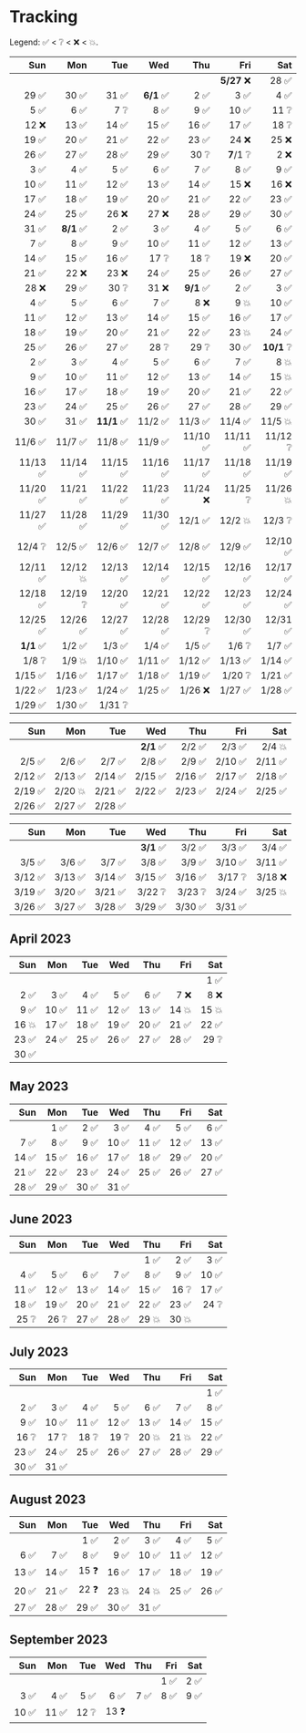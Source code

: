  # Tracking

Legend: :white_check_mark: &lt; :grey_question: &lt; :x: &lt; :boom:.

| Sun | Mon | Tue | Wed | Thu | Fri | Sat |
|-:|-:|-:|-:|-:|-:|-:|
| | | | | | **5/27** :x: | 28 :white_check_mark: |
| 29 :white_check_mark: | 30 :white_check_mark: | 31 :white_check_mark: | **6/1** :white_check_mark: | 2 :white_check_mark: | 3 :white_check_mark: | 4 :white_check_mark: |
| 5 :white_check_mark: | 6 :white_check_mark: | 7 :grey_question: | 8 :white_check_mark: | 9 :white_check_mark: | 10 :white_check_mark: | 11 :grey_question: |
| 12 :x: | 13 :white_check_mark: | 14 :white_check_mark: | 15 :white_check_mark: | 16 :white_check_mark: | 17 :white_check_mark: | 18 :grey_question: |
| 19 :white_check_mark: | 20 :white_check_mark: | 21 :white_check_mark: | 22 :white_check_mark: | 23 :white_check_mark: | 24 :x: | 25 :x: |
| 26 :white_check_mark: | 27 :white_check_mark: | 28 :white_check_mark: | 29 :white_check_mark: | 30 :grey_question: | **7**/1 :grey_question: | 2 :x: |
| 3 :white_check_mark: | 4 :white_check_mark: | 5 :white_check_mark: | 6 :white_check_mark: | 7 :white_check_mark: | 8 :white_check_mark: | 9 :white_check_mark: |
| 10 :white_check_mark: | 11 :white_check_mark: | 12 :white_check_mark: | 13 :white_check_mark: | 14 :white_check_mark: | 15 :x: | 16 :x: |
| 17 :white_check_mark: | 18 :white_check_mark: | 19 :white_check_mark: | 20 :white_check_mark: | 21 :white_check_mark: | 22 :white_check_mark: | 23 :white_check_mark: |
| 24 :white_check_mark: | 25 :white_check_mark: | 26 :x: | 27 :x: | 28 :white_check_mark: | 29 :white_check_mark: | 30 :white_check_mark: |
| 31 :white_check_mark: | **8/1** :white_check_mark: | 2 :white_check_mark: | 3 :white_check_mark: | 4 :white_check_mark: | 5 :white_check_mark: | 6 :white_check_mark: |
| 7 :white_check_mark: | 8 :white_check_mark: | 9 :white_check_mark: | 10 :white_check_mark: | 11 :white_check_mark: | 12 :white_check_mark: | 13 :white_check_mark: |
| 14 :white_check_mark: | 15 :white_check_mark: | 16 :white_check_mark: | 17 :grey_question: | 18 :grey_question: | 19 :x: | 20 :white_check_mark: |
| 21 :white_check_mark: | 22 :x: | 23 :x: | 24 :white_check_mark: | 25 :white_check_mark: | 26 :white_check_mark: | 27 :white_check_mark: |
| 28 :x: | 29 :white_check_mark: | 30 :grey_question: | 31 :x: | **9/1** :white_check_mark: | 2 :white_check_mark: | 3 :white_check_mark: |
| 4 :white_check_mark: | 5 :white_check_mark: | 6 :white_check_mark: | 7 :white_check_mark: | 8 :x: | 9 :boom: | 10 :white_check_mark: |
| 11 :white_check_mark: | 12 :white_check_mark: | 13 :white_check_mark: | 14 :white_check_mark: | 15 :white_check_mark: | 16 :white_check_mark: | 17 :white_check_mark: |
| 18 :white_check_mark: | 19 :white_check_mark: | 20 :white_check_mark: | 21 :white_check_mark: | 22 :white_check_mark: | 23 :boom: | 24 :white_check_mark: |
| 25 :white_check_mark: | 26 :white_check_mark: | 27 :white_check_mark: | 28 :grey_question: | 29 :grey_question: | 30 :white_check_mark: | **10/1** :grey_question: |
| 2 :white_check_mark: | 3 :white_check_mark: | 4 :white_check_mark: | 5 :white_check_mark: | 6 :white_check_mark: | 7 :white_check_mark: | 8 :boom: |
| 9 :white_check_mark: | 10 :white_check_mark: | 11 :white_check_mark: | 12 :white_check_mark: | 13 :white_check_mark: | 14 :white_check_mark: | 15 :boom: |
| 16 :white_check_mark: | 17 :white_check_mark: | 18 :white_check_mark: | 19 :white_check_mark: | 20 :white_check_mark: | 21 :white_check_mark: | 22 :white_check_mark: |
| 23 :white_check_mark: | 24 :white_check_mark: | 25 :white_check_mark: | 26 :white_check_mark: | 27 :white_check_mark: | 28 :white_check_mark: | 29 :white_check_mark: |
| 30 :white_check_mark: | 31 :white_check_mark: | **11/1** :white_check_mark: | 11/2 :white_check_mark: | 11/3 :white_check_mark: | 11/4 :white_check_mark: | 11/5 :boom: |
| 11/6 :white_check_mark: | 11/7 :white_check_mark: | 11/8 :white_check_mark: | 11/9 :white_check_mark: | 11/10 :white_check_mark: | 11/11 :white_check_mark: | 11/12 :grey_question: |
| 11/13 :white_check_mark: | 11/14 :white_check_mark: | 11/15 :white_check_mark: | 11/16 :white_check_mark: | 11/17 :white_check_mark: | 11/18 :white_check_mark: | 11/19 :white_check_mark: |
| 11/20 :white_check_mark: | 11/21 :white_check_mark: | 11/22 :white_check_mark: | 11/23 :white_check_mark: | 11/24 :x: | 11/25 :grey_question: | 11/26 :boom: |
| 11/27 :white_check_mark: | 11/28 :white_check_mark: | 11/29 :white_check_mark: | 11/30 :white_check_mark: | 12/1 :white_check_mark: | 12/2 :boom: | 12/3 :grey_question: |
| 12/4 :grey_question: | 12/5 :white_check_mark: | 12/6 :white_check_mark: | 12/7 :white_check_mark: | 12/8 :white_check_mark: | 12/9 :white_check_mark: | 12/10 :white_check_mark: |
| 12/11 :white_check_mark: | 12/12 :boom: | 12/13 :white_check_mark: | 12/14 :white_check_mark: | 12/15 :white_check_mark: | 12/16 :white_check_mark: | 12/17 :white_check_mark: |
| 12/18 :white_check_mark: | 12/19 :grey_question: | 12/20 :white_check_mark: | 12/21 :white_check_mark: | 12/22 :white_check_mark: | 12/23 :white_check_mark: | 12/24 :white_check_mark: |
| 12/25 :white_check_mark: | 12/26 :white_check_mark: | 12/27 :white_check_mark: | 12/28 :white_check_mark: | 12/29 :grey_question: | 12/30 :white_check_mark: | 12/31 :white_check_mark: |
| **1/1** :white_check_mark: | 1/2 :white_check_mark: | 1/3 :white_check_mark: | 1/4 :white_check_mark: | 1/5 :white_check_mark: | 1/6 :grey_question: | 1/7 :white_check_mark: |
| 1/8 :grey_question: | 1/9 :boom: | 1/10 :white_check_mark: | 1/11 :white_check_mark: | 1/12 :white_check_mark: | 1/13 :white_check_mark: | 1/14 :white_check_mark: |
| 1/15 :white_check_mark: | 1/16 :white_check_mark: | 1/17 :white_check_mark: | 1/18 :white_check_mark: | 1/19 :white_check_mark: | 1/20 :grey_question: | 1/21 :white_check_mark: |
| 1/22 :white_check_mark: | 1/23 :white_check_mark: | 1/24  :white_check_mark: | 1/25 :white_check_mark: | 1/26 :x: | 1/27 :white_check_mark: | 1/28 :white_check_mark: |
| 1/29 :white_check_mark: | 1/30 :white_check_mark: | 1/31 :grey_question: |

| Sun | Mon | Tue | Wed | Thu | Fri | Sat |
|-:|-:|-:|-:|-:|-:|-:|
| | | | **2/1** :white_check_mark: | 2/2 :white_check_mark: | 2/3 :white_check_mark: | 2/4 :boom: |
| 2/5 :white_check_mark: | 2/6 :white_check_mark: | 2/7 :white_check_mark: | 2/8 :white_check_mark: | 2/9 :white_check_mark: | 2/10 :white_check_mark: | 2/11 :white_check_mark: |
| 2/12 :white_check_mark: | 2/13 :white_check_mark: | 2/14 :white_check_mark: | 2/15 :white_check_mark: | 2/16 :white_check_mark: | 2/17 :white_check_mark: | 2/18 :white_check_mark: |
| 2/19 :white_check_mark: | 2/20 :boom: | 2/21 :white_check_mark: | 2/22 :white_check_mark: | 2/23 :white_check_mark: | 2/24 :white_check_mark: | 2/25 :white_check_mark: |
| 2/26 :white_check_mark: | 2/27 :white_check_mark: | 2/28 :white_check_mark: |

| Sun | Mon | Tue | Wed | Thu | Fri | Sat |
|-:|-:|-:|-:|-:|-:|-:|
| | | | **3/1** :white_check_mark: | 3/2 :white_check_mark: | 3/3 :white_check_mark: | 3/4 :white_check_mark: |
| 3/5 :white_check_mark: | 3/6 :white_check_mark: | 3/7 :white_check_mark: | 3/8 :white_check_mark: | 3/9 :white_check_mark: | 3/10 :white_check_mark: | 3/11 :white_check_mark: |
| 3/12 :white_check_mark: | 3/13 :white_check_mark: | 3/14 :white_check_mark: | 3/15 :white_check_mark: | 3/16 :white_check_mark: | 3/17 :grey_question: | 3/18 :x: |
| 3/19 :white_check_mark: | 3/20 :white_check_mark: | 3/21 :white_check_mark: | 3/22 :grey_question: | 3/23 :grey_question: | 3/24 :white_check_mark: | 3/25 :boom: |
| 3/26 :white_check_mark: | 3/27 :white_check_mark: | 3/28 :white_check_mark: | 3/29 :white_check_mark: | 3/30 :white_check_mark: | 3/31 :white_check_mark: |

## April 2023

| Sun | Mon | Tue | Wed | Thu | Fri | Sat |
|-:|-:|-:|-:|-:|-:|-:|
| | | | | | | 1 :white_check_mark: |
| 2 :white_check_mark: | 3 :white_check_mark: | 4 :white_check_mark: | 5 :white_check_mark: | 6 :white_check_mark: | 7 :x: | 8 :x: |
| 9 :white_check_mark: | 10 :white_check_mark: | 11 :white_check_mark: | 12 :white_check_mark: | 13 :white_check_mark: | 14 :boom: | 15 :boom: |
| 16 :boom: | 17 :white_check_mark: | 18 :white_check_mark: | 19 :white_check_mark: | 20 :white_check_mark: | 21 :white_check_mark: | 22 :white_check_mark: |
| 23 :white_check_mark: | 24 :white_check_mark: | 25 :white_check_mark: | 26 :white_check_mark: | 27 :white_check_mark: | 28 :white_check_mark: | 29 :grey_question: |
| 30 :white_check_mark: |

## May 2023

| Sun | Mon | Tue | Wed | Thu | Fri | Sat |
|-:|-:|-:|-:|-:|-:|-:|
| | 1 :white_check_mark: | 2 :white_check_mark: | 3 :white_check_mark: | 4 :white_check_mark: | 5 :white_check_mark: | 6 :white_check_mark: |
| 7 :white_check_mark: | 8 :white_check_mark: | 9 :white_check_mark: | 10 :white_check_mark: | 11 :white_check_mark: | 12 :white_check_mark: | 13 :white_check_mark: |
| 14 :white_check_mark: | 15 :white_check_mark: | 16 :white_check_mark: | 17 :white_check_mark: | 18 :white_check_mark: | 29 :white_check_mark: | 20 :white_check_mark: |
| 21 :white_check_mark: | 22 :white_check_mark: | 23 :white_check_mark: | 24 :white_check_mark: | 25 :white_check_mark: | 26 :white_check_mark: | 27 :white_check_mark: |
| 28 :white_check_mark: | 29 :white_check_mark: | 30 :white_check_mark: | 31 :white_check_mark: |

## June 2023

| Sun | Mon | Tue | Wed | Thu | Fri | Sat |
|-:|-:|-:|-:|-:|-:|-:|
| | | | | 1 :white_check_mark: | 2 :white_check_mark: | 3 :white_check_mark: |
| 4 :white_check_mark: | 5 :white_check_mark: | 6 :white_check_mark: | 7 :white_check_mark: | 8 :white_check_mark: | 9 :white_check_mark: | 10 :white_check_mark: |
| 11 :white_check_mark: | 12 :white_check_mark: | 13 :white_check_mark: |14 :white_check_mark: |15 :white_check_mark: | 16 :grey_question: | 17 :white_check_mark: |
| 18 :white_check_mark: | 19 :white_check_mark: | 20 :white_check_mark: | 21 :white_check_mark: | 22 :white_check_mark: | 23 :white_check_mark: | 24 :grey_question: |
| 25 :grey_question: | 26 :grey_question: | 27 :white_check_mark: | 28 :white_check_mark: | 29 :boom: | 30 :boom: |

## July 2023

| Sun | Mon | Tue | Wed | Thu | Fri | Sat |
|-:|-:|-:|-:|-:|-:|-:|
| | | | | | | 1 :white_check_mark: |
| 2 :white_check_mark: | 3 :white_check_mark: | 4 :white_check_mark: | 5 :white_check_mark: | 6 :white_check_mark: | 7 :white_check_mark: | 8 :white_check_mark: |
| 9 :white_check_mark: | 10 :white_check_mark: | 11 :white_check_mark: | 12 :white_check_mark: | 13 :white_check_mark: | 14 :white_check_mark: | 15 :white_check_mark: |
| 16 :grey_question: | 17 :grey_question: | 18 :grey_question: | 19 :grey_question: | 20 :boom: | 21 :boom: | 22 :white_check_mark: |
| 23 :white_check_mark: | 24 :white_check_mark: | 25 :white_check_mark: | 26 :white_check_mark: | 27 :white_check_mark: | 28 :white_check_mark: | 29 :white_check_mark: |
| 30 :white_check_mark: | 31 :white_check_mark: |

## August 2023

| Sun | Mon | Tue | Wed | Thu | Fri | Sat |
|-:|-:|-:|-:|-:|-:|-:|
| | | 1 :white_check_mark: | 2 :white_check_mark: | 3 :white_check_mark: | 4 :white_check_mark: | 5 :white_check_mark: |
| 6 :white_check_mark: | 7 :white_check_mark: | 8 :white_check_mark: | 9 :white_check_mark: | 10 :white_check_mark: | 11 :white_check_mark: | 12 :white_check_mark: |
| 13 :white_check_mark: | 14 :white_check_mark: | 15 :question: | 16 :white_check_mark: | 17 :white_check_mark: | 18 :white_check_mark: | 19 :white_check_mark: |
| 20 :white_check_mark: | 21 :white_check_mark: | 22 :question: | 23 :boom: | 24 :boom: | 25 :white_check_mark: | 26 :white_check_mark: |
| 27 :white_check_mark: | 28 :white_check_mark: | 29 :white_check_mark: | 30 :white_check_mark: | 31 :white_check_mark: |

## September 2023

| Sun | Mon | Tue | Wed | Thu | Fri | Sat |
|-:|-:|-:|-:|-:|-:|-:|
| | | | | | 1 :white_check_mark: | 2 :white_check_mark: |
| 3 :white_check_mark: | 4 :white_check_mark: | 5 :white_check_mark: | 6 :white_check_mark: | 7 :white_check_mark: | 8 :white_check_mark: | 9 :white_check_mark: |
| 10 :white_check_mark: | 11 :white_check_mark: | 12 :grey_question: | 13 :question: |

